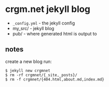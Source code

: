 # crgm.net jekyll blog

* `_config.yml` - the jekyll config
* my_src/ - jekyll blog
* pub/ - where generated html is output to


## notes

create a new blog run:

```
$ jekyll new crgmnet
$ rm -rf crgmnet/{_site,_posts}/
$ rm -f crgmnet/{404.html,about.md,index.md}
```
